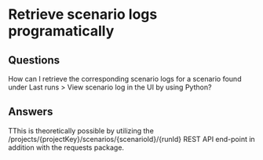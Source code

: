 # Retrieve scenario logs programatically

## Questions

How can I retrieve the corresponding scenario logs for a scenario found under Last runs > View scenario log in the UI by using Python?

## Answers

TThis is theoretically possible by utilizing the /projects/{projectKey}/scenarios/{scenarioId}/{runId} REST API end-point in addition with the requests package.

